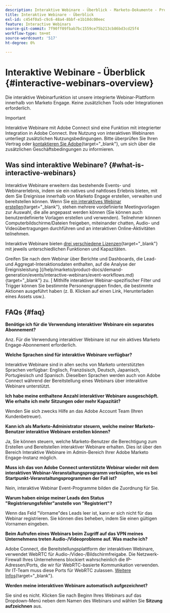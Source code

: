 ```yaml
---
description: Interaktive Webinare - Überblick - Marketo-Dokumente - Produktdokumentation
title: Interaktive Webinare - Überblick
exl-id: c454f0a5-c9c6-48a4-8bbf-e1b10dc00eec
feature: Interactive Webinars
source-git-commit: 7f90ff09fbab7bc1559ce75b213cb86bd3cd25f4
workflow-type: tm+mt
source-wordcount: '517'
ht-degree: 0%

---
```


# Interaktive Webinare - Überblick {#interactive-webinars-overview}

Die interaktive Webinarfunktion ist unsere integrierte Webinar-Plattform innerhalb von Marketo Engage. Keine zusätzlichen Tools oder Integrationen erforderlich.

>[!IMPORTANT]
>
>Interaktive Webinare mit Adobe Connect sind eine Funktion mit integrierter Integration in Adobe Connect. Ihre Nutzung von interaktiven Webinaren unterliegt zusätzlichen Nutzungsbedingungen. Bitte überprüfen Sie Ihren Vertrag oder [kontaktieren Sie Adobe](https://nation.marketo.com/t5/support/ct-p/Support){target="_blank"}, um sich über die zusätzlichen Geschäftsbedingungen zu informieren.

## Was sind interaktive Webinare? {#what-is-interactive-webinars}

Interaktive Webinare erweitern das bestehende Events- und Webinarerlebnis, indem sie ein natives und nahtloses Erlebnis bieten, mit dem Sie Ereignisse innerhalb von Marketo Engage erstellen, verwalten und bereitstellen können. Wenn Sie [ein interaktives Webinar erstellen](/help/marketo/product-docs/demand-generation/events/interactive-webinars/create-an-interactive-webinar.md){target="_blank"}, stehen mehrere vordefinierte Meetingvorlagen zur Auswahl, die alle angepasst werden können (Sie können auch benutzerdefinierte Vorlagen erstellen und verwenden). Teilnehmer können Computerbildschirme/Dateien freigeben, miteinander chatten, Audio- und Videoübertragungen durchführen und an interaktiven Online-Aktivitäten teilnehmen.

Interaktive Webinare bieten [drei verschiedene Lizenzen](/help/marketo/product-docs/demand-generation/events/interactive-webinars/user-and-license-management.md){target="_blank"} mit jeweils unterschiedlichen Funktionen und Kapazitäten.

Greifen Sie nach dem Webinar über Berichte und Dashboards, die Lead- und Aggregat-Interaktionsdaten enthalten, auf die Analyse der Ereignisleistung ](/help/marketo/product-docs/demand-generation/events/interactive-webinars/event-workflows.md){target="_blank"} zu. [ Mithilfe interaktiver Webinar-spezifischer Filter und Trigger können Sie bestimmte Personengruppen finden, die bestimmte Aktionen ausgeführt haben (z. B. Klicken auf einen Link, Herunterladen eines Assets usw.).

## FAQs {#faq}

**Benötige ich für die Verwendung interaktiver Webinare ein separates Abonnement?**

Anz. Für die Verwendung interaktiver Webinare ist nur ein aktives Marketo Engage-Abonnement erforderlich.

**Welche Sprachen sind für interaktive Webinare verfügbar?**

Interaktive Webinare sind in allen sechs von Marketo unterstützten Sprachen verfügbar: Englisch, Französisch, Deutsch, Japanisch, Portugiesisch und Spanisch. Dieselben Sprachen werden auch von Adobe Connect während der Bereitstellung eines Webinars über interaktive Webinare unterstützt.

**Ich habe meine enthaltene Anzahl interaktiver Webinare ausgeschöpft. Wie erhalte ich mehr Sitzungen oder mehr Kapazität?**

Wenden Sie sich zwecks Hilfe an das Adobe Account Team (Ihren Kundenbetreuer).

**Kann ich als Marketo-Administrator steuern, welche meiner Marketo-Benutzer interaktive Webinare erstellen können?**

Ja, Sie können steuern, welche Marketo-Benutzer die Berechtigung zum Erstellen und Bereitstellen interaktiver Webinare erhalten. Dies ist über den Bereich Interaktive Webinare im Admin-Bereich Ihrer Adobe Marketo Engage-Instanz möglich.

**Muss ich das von Adobe Connect unterstützte Webinar wieder mit dem interaktiven Webinar-Veranstaltungsprogramm verknüpfen, wie es bei Startpunkt-Veranstaltungsprogrammen der Fall ist?**

Nein, interaktive Webinar Event-Programme bilden die Zuordnung für Sie.

**Warum haben einige meiner Leads den Status &quot;Registrierungsfehler&quot;anstelle von &quot;Registriert&quot;?**

Wenn das Feld &quot;Vorname&quot;des Leads leer ist, kann er sich nicht für das Webinar registrieren. Sie können dies beheben, indem Sie einen gültigen Vornamen eingeben.

**Beim Aufrufen eines Webinars beim Zugriff auf das VPN meines Unternehmens treten Audio-/Videoprobleme auf. Was mache ich?**

Adobe Connect, die Bereitstellungsplattform der interaktiven Webinare, verwendet WebRTC für Audio-/Video-/Bildschirmfreigabe. Die Netzwerk-Firewall Ihres Unternehmens blockiert wahrscheinlich die IP-Adressen/Ports, die wir für WebRTC-basierte Kommunikation verwenden. Ihr IT-Team muss diese Ports für WebRTC zulassen. [Weitere Infos](https://helpx.adobe.com/in/adobe-connect/firewall-proxy-server-configuration-adobe-connect.html){target="_blank"}.

**Werden meine interaktiven Webinare automatisch aufgezeichnet?**

Sie sind es nicht. Klicken Sie nach Beginn Ihres Webinars auf das Dropdown-Menü neben dem Namen des Webinars und wählen Sie **Sitzung aufzeichnen** aus.
